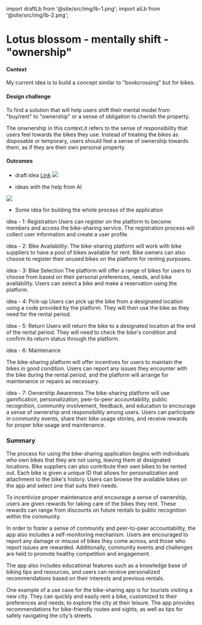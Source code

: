 import draftLb from '@site/src/img/lb-1.png';
import aiLb from '@site/src/img/lb-2.png';

# Lotus blossom - mentally shift - "ownership"

#### Context

My current idea is to build a concept similar to "bookcrossing" but for bikes.

#### Design challenge

To find a solution that will help users shift their mental model from "buy/rent" to "ownership" or a sense of obligation to cherish the property.

The onwnership in this context,it refers to the sense of responsibility that users feel towards the bikes they use.
Instead of treating the bikes as disposable or temporary, users should feel a sense of ownership towards them, as if they are their own personal property.

#### Outcomes

- draft idea
  <a href="https://excalidraw.com/#json=yh8xrQtIDUNGg4FFjB7AB,lfJ8cXGG7X6-3QFOMLcS1w"> <u>Link</u></a>
  <img src={draftLb} />

- ideas with the help from AI

<img src={aiLb} />

- Some idea for building the whole process of the application

idea - 1: Registration
Users can register on the platform to become members and access the bike-sharing service. The registration process will collect user information and create a user profile.

idea - 2: Bike Availability:
The bike-sharing platform will work with bike suppliers to have a pool of bikes available for rent. Bike owners can also choose to register their unused bikes on the platform for renting purposes.

idea - 3: Bike Selection
The platform will offer a range of bikes for users to choose from based on their personal preferences, needs, and bike availability. Users can select a bike and make a reservation using the platform.

idea - 4: Pick-up
Users can pick up the bike from a designated location using a code provided by the platform. They will then use the bike as they need for the rental period.

idea - 5: Return
Users will return the bike to a designated location at the end of the rental period. They will need to check the bike's condition and confirm its return status through the platform.

idea - 6: Maintenance

The bike-sharing platform will offer incentives for users to maintain the bikes in good condition. Users can report any issues they encounter with the bike during the rental period, and the platform will arrange for maintenance or repairs as necessary.

idea - 7: Ownership Awareness
The bike-sharing platform will use gamification, personalization, peer-to-peer accountability, public recognition, community involvement, feedback, and education to encourage a sense of ownership and responsibility among users. Users can participate in community events, share their bike usage stories, and receive rewards for proper bike usage and maintenance.

### Summary

The process for using the bike-sharing application begins with individuals who own bikes that they are not using, leaving them at designated locations. Bike suppliers can also contribute their own bikes to be rented out. Each bike is given a unique ID that allows for personalization and attachment to the bike's history. Users can browse the available bikes on the app and select one that suits their needs.

To incentivize proper maintenance and encourage a sense of ownership, users are given rewards for taking care of the bikes they rent. These rewards can range from discounts on future rentals to public recognition within the community.

In order to foster a sense of community and peer-to-peer accountability, the app also includes a self-monitoring mechanism. Users are encouraged to report any damage or misuse of bikes they come across, and those who report issues are rewarded. Additionally, community events and challenges are held to promote healthy competition and engagement.

The app also includes educational features such as a knowledge base of biking tips and resources, and users can receive personalized recommendations based on their interests and previous rentals.

One example of a use case for the bike-sharing app is for tourists visiting a new city. They can quickly and easily rent a bike, customized to their preferences and needs, to explore the city at their leisure. The app provides recommendations for bike-friendly routes and sights, as well as tips for safely navigating the city's streets.
